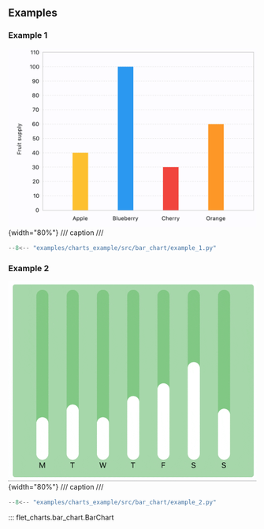## Examples

### Example 1

![BarChart example 1](../examples/charts_example/src/bar_chart/media/example_1.png){width="80%"}
/// caption
///

```python
--8<-- "examples/charts_example/src/bar_chart/example_1.py"
```

### Example 2

![BarChart example 2](../examples/charts_example/src/bar_chart/media/example_2.gif){width="80%"}
/// caption
///

```python
--8<-- "examples/charts_example/src/bar_chart/example_2.py"
```

::: flet_charts.bar_chart.BarChart
